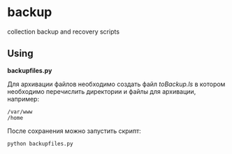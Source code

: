 backup
======

collection backup and recovery scripts

Using
-----

**backupfiles.py**

Для архивации файлов необходимо создать файл *toBackup.ls* в котором необходимо перечислить директории и файлы для архивации, например:

    /var/www
    /home

После сохранения можно запустить скрипт:

    python backupfiles.py
